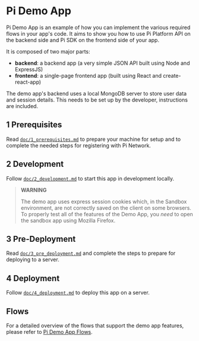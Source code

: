 # Pi Demo App

Pi Demo App is an example of how you can implement the various required flows in your app's code.
It aims to show you how to use Pi Platform API on the backend side and Pi SDK on the frontend side of your app.

It is composed of two major parts:

* **backend**: a backend app (a very simple JSON API built using Node and ExpressJS)
* **frontend**: a single-page frontend app (built using React and create-react-app)

The demo app's backend uses a local MongoDB server to store user data and session details. This needs to be set up by the developer, instructions are included. 


## 1 Prerequisites

Read [`doc/1_prerequisites.md`](./doc/2_prequisites.md) to prepare your machine for setup and to complete the needed steps for registering with Pi Network.


## 2 Development

Follow [`doc/2_development.md`](./doc/2_development.md) to start this app in development locally.

> **WARNING**
>
> The demo app uses express session cookies which, in the Sandbox environment, are not correctly saved on the client on some browsers.
> To properly test all of the features of the Demo App, you *need* to open the sandbox app using Mozilla Firefox.


## 3 Pre-Deployment

Read [`doc/3_pre_deployment.md`](./doc/3_pre_deployment.md) and complete the steps to prepare for deploying to a server. 


## 4 Deployment

Follow [`doc/4_deployment.md`](./doc/4_deployment.md) to deploy this app on a server. 


## Flows

For a detailed overview of the flows that support the demo app features, please refer to
[Pi Demo App Flows](./FLOWS.md).
